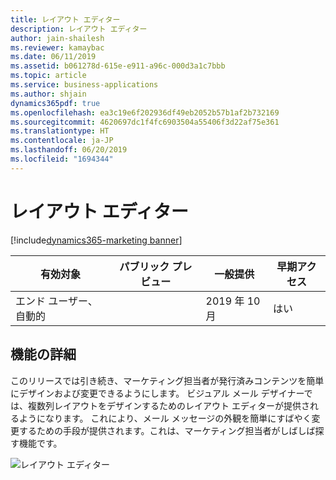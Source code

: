 ```yaml
---
title: レイアウト エディター
description: レイアウト エディター
author: jain-shailesh
ms.reviewer: kamaybac
ms.date: 06/11/2019
ms.assetid: b061278d-615e-e911-a96c-000d3a1c7bbb
ms.topic: article
ms.service: business-applications
ms.author: shjain
dynamics365pdf: true
ms.openlocfilehash: ea3c19e6f202936df49eb2052b57b1af2b732169
ms.sourcegitcommit: 4620697dc1f4fc6903504a55406f3d22af75e361
ms.translationtype: HT
ms.contentlocale: ja-JP
ms.lasthandoff: 06/20/2019
ms.locfileid: "1694344"
---
```

# <a name="layout-editor"></a>レイアウト エディター
[!include[dynamics365-marketing banner](../includes/dynamics365-marketing.md)]

| 有効対象    |  パブリック プレビュー | 一般提供 | 早期アクセス |
| ---------- | ---------- |---------- |---------- |
|エンド ユーザー、自動的|| 2019 年 10 月|はい |






## <a name="feature-details"></a>機能の詳細
<!--feature detail start -->
このリリースでは引き続き、マーケティング担当者が発行済みコンテンツを簡単にデザインおよび変更できるようにします。 ビジュアル メール デザイナーでは、複数列レイアウトをデザインするためのレイアウト エディターが提供されるようになります。 これにより、メール メッセージの外観を簡単にすばやく変更するための手段が提供されます。これは、マーケティング担当者がしばしば探す機能です。
<!--feature detail end -->

![レイアウト エディター](media/layout-editor.png "レイアウト エディター")
<!-- Picture 1 -->










